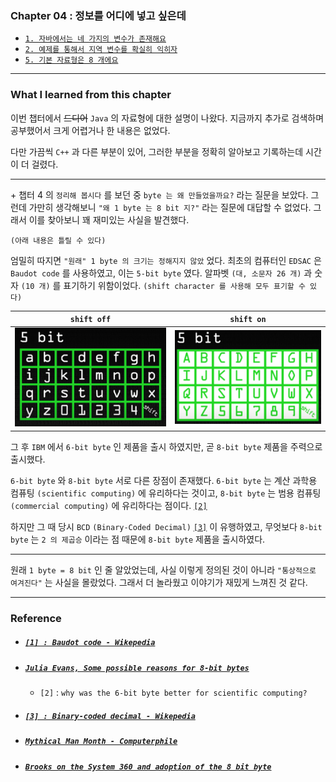 
### Chapter 04 : 정보를 어디에 넣고 싶은데

- [`1. 자바에서는 네 가지의 변수가 존재해요`](./section_01.md)
- [`2. 예제를 통해서 지역 변수를 확실히 익히자`](./section_02_05.md)
- [`5. 기본 자료형은 8 개에요`](./section_02_05.md)

---

### What I learned from this chapter

이번 챕터에서 ~~드디어~~ `Java` 의 자료형에 대한 설명이 나왔다. 지금까지 추가로 검색하며 공부했어서 크게 어렵거나 한 내용은 없었다.

다만 가끔씩 `C++` 과 다른 부분이 있어, 그러한 부분을 정확히 알아보고 기록하는데 시간이 더 걸렸다.

---

\+ 챕터 4 의 `정리해 봅시다` 를 보던 중 `byte 는 왜 만들었을까요?` 라는 질문을 보았다. 그런데 가만히 생각해보니 `"왜 1 byte 는 8 bit 지?"` 라는 질문에 대답할 수 없었다. 그래서 이를 찾아보니 꽤 재미있는 사실을 발견했다.

`(아래 내용은 틀릴 수 있다)`

엄밀히 따지면 `"원래" 1 byte 의 크기는 정해지지 않았` 었다. 최초의 컴퓨터인 `EDSAC` 은 `Baudot code` 를 사용하였고, 이는 `5-bit byte` 였다. 알파벳 `(대, 소문자 26 개)` 과 숫자 `(10 개)` 를 표기하기 위함이었다. `(shift character 를 사용해 모두 표기할 수 있다)`

|`shift off`|`shift on`|
|:---:|:---:|
|![Baudot_code_1](../../images/ch04/baudot_code_1.PNG)|![Baudot_code_2](../../images/ch04/baudot_code_2.PNG)|

그 후 `IBM` 에서 `6-bit byte` 인 제품을 출시 하였지만, 곧 `8-bit byte` 제품을 주력으로 출시했다.

`6-bit byte` 와 `8-bit byte` 서로 다른 장점이 존재했다. `6-bit byte` 는 계산 과학용 컴퓨팅 `(scientific computing)` 에 유리하다는 것이고, `8-bit byte` 는 범용 컴퓨팅 `(commercial computing)` 에 유리하다는 점이다. [`[2]`](#julia-evans-some-possible-reasons-for-8-bit-bytes)

하지만 그 때 당시 `BCD` `(Binary-Coded Decimal)` [`[3]`](#3--binary-coded-decimal---wikepedia) 이 유행하였고, 무엇보다 `8-bit byte` 는 `2 의 제곱승` 이라는 점 때문에 `8-bit byte` 제품을 출시하였다. 

---

원래 `1 byte = 8 bit` 인 줄 알았었는데, 사실 이렇게 정의된 것이 아니라 `"통상적으로 여겨진다"` 는 사실을 몰랐었다.
그래서 더 놀라웠고 이야기가 재밌게 느껴진 것 같다.

---

### Reference

- ##### [`[1] : Baudot code - Wikepedia`](https://en.wikipedia.org/wiki/Baudot_code)
- ##### [`Julia Evans, Some possible reasons for 8-bit bytes`](https://jvns.ca/blog/2023/03/06/possible-reasons-8-bit-bytes/#why-was-BCD-popular?)
    - `[2]` : `why was the 6-bit byte better for scientific computing?`
- ##### [`[3] : Binary-coded decimal - Wikepedia`](https://en.wikipedia.org/wiki/Binary-coded_decimal)
- ##### [`Mythical Man Month - Computerphile`](https://www.youtube.com/watch?v=vuScajG_FuI&t=184s)
- ##### [`Brooks on the System 360 and adoption of the 8 bit byte`](https://www.youtube.com/watch?v=9oOCrAePJMs&t=140s)


